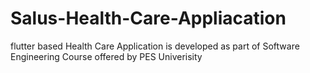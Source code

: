 # Salus-Health-Care-Appliacation
flutter based Health Care Application is developed as part of Software Engineering Course offered by PES Univerisity

